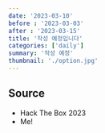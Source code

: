 ```yaml
---
date: '2023-03-10'
before : '2023-03-03'
after : '2023-03-15'
title: '작성 예정입니다'
categories: ['daily']
summary: '작성 예정'
thumbnail: './option.jpg'
---
```



## Source

- Hack The Box 2023
- Me!
